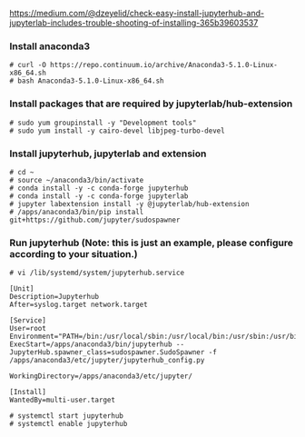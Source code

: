 https://medium.com/@dzeyelid/check-easy-install-jupyterhub-and-jupyterlab-includes-trouble-shooting-of-installing-365b39603537


### Install anaconda3
```
# curl -O https://repo.continuum.io/archive/Anaconda3-5.1.0-Linux-x86_64.sh
# bash Anaconda3-5.1.0-Linux-x86_64.sh 
```

### Install packages that are required by jupyterlab/hub-extension
```
# sudo yum groupinstall -y "Development tools"
# sudo yum install -y cairo-devel libjpeg-turbo-devel
```

### Install jupyterhub, jupyterlab and extension
```
# cd ~
# source ~/anaconda3/bin/activate
# conda install -y -c conda-forge jupyterhub
# conda install -y -c conda-forge jupyterlab
# jupyter labextension install -y @jupyterlab/hub-extension
# /apps/anaconda3/bin/pip install git+https://github.com/jupyter/sudospawner
```

### Run jupyterhub (Note: this is just an example, please configure according to your situation.)
```
# vi /lib/systemd/system/jupyterhub.service

[Unit]
Description=Jupyterhub
After=syslog.target network.target

[Service]
User=root
Environment="PATH=/bin:/usr/local/sbin:/usr/local/bin:/usr/sbin:/usr/bin:/apps/anaconda3/bin"
ExecStart=/apps/anaconda3/bin/jupyterhub --JupyterHub.spawner_class=sudospawner.SudoSpawner -f /apps/anaconda3/etc/jupyter/jupyterhub_config.py

WorkingDirectory=/apps/anaconda3/etc/jupyter/

[Install]
WantedBy=multi-user.target
```

```
# systemctl start jupyterhub
# systemctl enable jupyterhub
```
